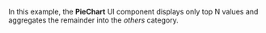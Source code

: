 In&nbsp;this example, the **PieChart** UI component displays only top&nbsp;N values and aggregates the remainder into the _others_ category.
